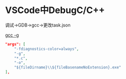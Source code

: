 # VSCode中DebugC/C++

调试->GDB->gcc->更改task.json

[gcc -g](../编译器/gcc/-g.md)

```json
"args": [
    "-fdiagnostics-color=always",
    "-g",
    "*.c",
    "-o",
    "${fileDirname}\\${fileBasenameNoExtension}.exe"
],
```